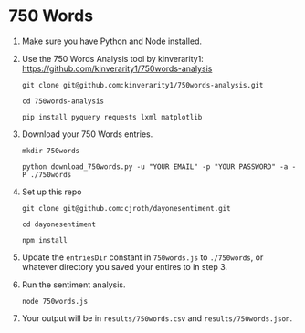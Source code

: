 # 750 Words

1. Make sure you have Python and Node installed.

2. Use the 750 Words Analysis tool by kinverarity1: https://github.com/kinverarity1/750words-analysis

    `git clone git@github.com:kinverarity1/750words-analysis.git`

    `cd 750words-analysis`

    `pip install pyquery requests lxml matplotlib`

3. Download your 750 Words entries.

    `mkdir 750words`
    
    `python download_750words.py -u "YOUR EMAIL" -p "YOUR PASSWORD" -a -P ./750words`

4. Set up this repo

    `git clone git@github.com:cjroth/dayonesentiment.git`

    `cd dayonesentiment`

    `npm install`

5. Update the `entriesDir` constant in `750words.js` to `./750words`, or whatever directory you saved your entires to in step 3.

6. Run the sentiment analysis.

    `node 750words.js`

7. Your output will be in `results/750words.csv` and `results/750words.json`.
